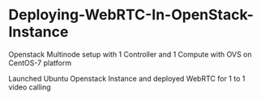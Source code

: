 # Deploying-WebRTC-In-OpenStack-Instance

Openstack Multinode setup with 1 Controller and 1 Compute with OVS on CentOS-7 platform

Launched Ubuntu Openstack Instance and deployed WebRTC for 1 to 1 video calling
